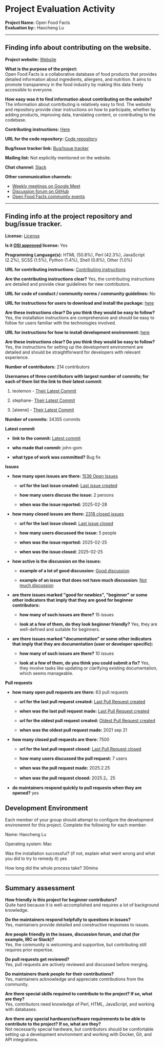 # Project Evaluation Activity

__Project Name:__ Open Food Facts  
__Evaluation by:__: Haocheng Lu

---

## Finding info about contributing on the website.

__Project website:__ [Website](https://world.openfoodfacts.org)  

__What is the purpose of the project:__  
Open Food Facts is a collaborative database of food products that provides detailed information about ingredients, allergens, and nutrition. It aims to promote transparency in the food industry by making this data freely accessible to everyone.  

__How easy was it to find information about contributing on the website?__  
The information about contributing is relatively easy to find. The website and repository provide clear instructions on how to participate, whether by adding products, improving data, translating content, or contributing to the codebase.  

__Contributing instructions:__ [Here](https://github.com/openfoodfacts/openfoodfacts-server/blob/main/CONTRIBUTING.md)  

__URL for the code repository:__ [Code repository](https://github.com/openfoodfacts/openfoodfacts-server)  

__Bug/Issue tracker link:__ [Bug/Issue tracker](https://github.com/openfoodfacts/openfoodfacts-server/issues)  

__Mailing list:__ Not explicitly mentioned on the website.  

__Chat channel:__ [Slack](https://openfoodfacts.slack.com/)  

__Other communication channels:__  
- [Weekly meetings on Google Meet](https://meet.google.com/nnw-qswu-hza)  
- [Discussion forum on GitHub](https://github.com/openfoodfacts/openfoodfacts-server/discussions)  
- [Open Food Facts community events](https://wiki.openfoodfacts.org/Events)  


---

## Finding info at the project repository and bug/issue tracker.

__License:__ [License](https://github.com/openfoodfacts/openfoodfacts-server/blob/main/LICENSE)

__Is it [OSI approved](https://opensource.org/licenses/alphabetical) license:__ Yes

__Programming Language(s):__ HTML (50.8%), Perl (42.3%), JavaScript (2.2%), SCSS (1.5%), Python (1.4%), Shell (0.8%), Other (1.0%)

__URL for contributing instructions:__ [Contributing instructions](https://github.com/openfoodfacts/openfoodfacts-server/blob/main/CONTRIBUTING.md)

__Are the contributing instructions clear?__ Yes, the contributing instructions are detailed and provide clear guidelines for new contributors.

__URL for code of conduct / community norms / community guidelines:__ No

__URL for instructions for users to download and install the package:__ [here](https://github.com/openfoodfacts/openfoodfacts-server/blob/main/INSTALL.md)

__Are these instructions clear? Do you think they would be easy to follow?__ Yes, the installation instructions are comprehensive and should be easy to follow for users familiar with the technologies involved.

__URL for instructions for how to install development environment:__ [here](https://github.com/openfoodfacts/openfoodfacts-server/blob/main/INSTALL.md)

__Are these instructions clear? Do you think they would be easy to follow?__ Yes, the instructions for setting up the development environment are detailed and should be straightforward for developers with relevant experience.

__Number of contributors:__ 214 contributors

__Usernames of three contributors with largest number of commits; for each of them list the link to their latest commit__:

1. teolemon - [Their Latest Commit](https://github.com/openfoodfacts/openfoodfacts-server/commit/5f013705d07578b8106f088d93811d90ca2f5e27)
2. stephane- [Their Latest Commit](https://github.com/openfoodfacts/openfoodfacts-server/commit/2a81308e0715d242d73f95db43f188ed3cfa0cc1)

3. [aleene] - [Their Latest Commit](https://github.com/openfoodfacts/openfoodfacts-server/commit/575e218587ebc481d0c4d11a4a5cf400caf25f27)

__Number of commits:__ 34355 commits

__Latest commit__

- __link to the commit:__ [Latest commit](https://github.com/openfoodfacts/openfoodfacts-server/commit/e368745f44009279910a53565d80196a68d87b30)

- __who made that commit:__ john-gom

- __what type of work was committed?__ Bug fix

__Issues__

- __how many open issues are there:__ [1536 Open Issues](https://github.com/openfoodfacts/openfoodfacts-server/issues)

    - __url for the last issue created:__ [Last issue created](https://github.com/openfoodfacts/openfoodfacts-server/issues/151)

    - __how many users discuss the issue:__ 2 persons

    - __when was the issue reported:__ 2025-02-28

- __how many closed issues are there:__ [2318 closed issues](https://github.com/openfoodfacts/openfoodfacts-server/issues?q=is%3Aclosed)

    - __url for the last issue closed:__ [Last issue closed](https://github.com/openfoodfacts/openfoodfacts-server/issues/11492)

    - __how many users discussed the issue:__ 5 people

    - __when was the issue reported:__ 2025-02-25

    - __when was the issue closed:__ 2025-02-25

- __how active is the discussion on the issues:__

    - __example of a lot of good discussion:__ [Good discussion](https://github.com/openfoodfacts/openfoodfacts-server/issues/100)

    - __example of an issue that does not have much discussion:__ [Not much discussion](https://github.com/openfoodfacts/openfoodfacts-server/issues/101)

- __are there issues marked "good for newbies", "beginner" or some other indicators that imply that they are good for beginner contributors:__

    - __how many of such issues are there?__ 15 issues

    - __look at a few of them, do they look beginner friendly?__ Yes, they are well-defined and suitable for beginners.

- __are there issues marked "documentation" or some other indicators that imply that they are documentation (user or developer specific):__

    - __how many of such issues are there?__ 10 issues

    - __look at a few of them, do you think you could submit a fix?__ Yes, they involve tasks like updating or clarifying existing documentation, which seems manageable.


__Pull requests__

- __how many open pull requests are there:__ 63 pull requests

    - __url for the last pull request created:__ [Last Pull Request created](https://github.com/openfoodfacts/openfoodfacts-server/pull/11504)
    
    - __when was the last pull request made:__ [Last Pull Request created](https://github.com/openfoodfacts/openfoodfacts-server/pull/11504)

    - __url for the oldest pull request created:__ [Oldest Pull Request created](https://github.com/openfoodfacts/openfoodfacts-server/pull/5744)
    
    - __when was the oldest pull request made:__  2021 sep 21

- __how many closed pull requests are there:__  7500

    - __url for the last pull request closed:__ [Last Pull Request closed](https://github.com/openfoodfacts/openfoodfacts-server/pull/11495)
    
    - __how many users discussed the pull request:__ 7 users
    
    - __when was the pull request made:__  2025.2.25
    
    - __when was the pull request closed:__ 2025.2。25
    

- __do maintainers respond quickly to pull requests when they are opened?__ 
yes

## Development Environment 

Each member of your group should attempt to configure the development environemnt 
for this project. Complete the following for each member:

Name: Haocheng Lu

Operating system: Mac

Was the installation successful? (if not, explain what went wrong and 
what you did to try to remedy it)
yes

How long did the whole process take? 
30mins

---
## Summary assessment

__How friendly is this project for beginner contributors?__  
Quite hard because it is well-accomplished and requires a lot of background knowledge.  

__Do the maintainers respond helpfully to questions in issues?__  
Yes, maintainers provide detailed and constructive responses to issues.  

__Are people friendly in the issues, discussion forum, and chat (for example, IRC or Slack)?__  
Yes, the community is welcoming and supportive, but contributing still requires prior expertise.  

__Do pull requests get reviewed?__  
Yes, pull requests are actively reviewed and discussed before merging.  

__Do maintainers thank people for their contributions?__  
Yes, maintainers acknowledge and appreciate contributions from the community.  

__Are there special skills required to contribute to the project? If so, what are they?__  
Yes, contributors need knowledge of Perl, HTML, JavaScript, and working with databases.  

__Are there any special hardware/software requirements to be able to contribute to the project? If so, what are they?__  
Not necessarily special hardware, but contributors should be comfortable setting up a development environment and working with Docker, Git, and API integrations.  
